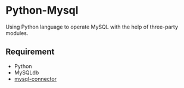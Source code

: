 # Python-Mysql
Using Python language to operate MySQL with the help of three-party modules.

## Requirement

- Python 
- MySQLdb
- [mysql-connector](https://dev.mysql.com/downloads/connector/python/)

